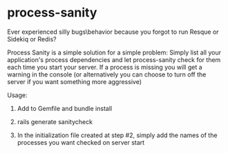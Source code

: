 # process-sanity

Ever experienced silly bugs\behavior because you forgot to run Resque or Sidekiq or Redis?

Process Sanity is a simple solution for a simple problem: 
Simply list all your application's process dependencies and let process-sanity check for them each time you start your server.
If a process is missing you will get a warning in the console (or alternatively you can choose to turn off the server if you want
something more aggressive)

Usage: 

1) Add to Gemfile and bundle install

2) rails generate sanitycheck

3) In the initialization file created at step #2, simply add the names of the processes you want checked on server start
